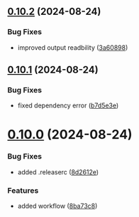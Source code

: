 ## [0.10.2](https://github.com/easytocloud/aws-utils/compare/v0.10.1...v0.10.2) (2024-08-24)


### Bug Fixes

* improved output readbility ([3a60898](https://github.com/easytocloud/aws-utils/commit/3a60898bf4adc15aaa9aa6ac07939683f8d5f179))

## [0.10.1](https://github.com/easytocloud/aws-utils/compare/v0.10.0...v0.10.1) (2024-08-24)


### Bug Fixes

* fixed dependency error ([b7d5e3e](https://github.com/easytocloud/aws-utils/commit/b7d5e3e1fd7ee7fa3af008a9197173dff8ef6b60))

# [0.10.0](https://github.com/easytocloud/aws-utils/compare/v0.9.0...v0.10.0) (2024-08-24)


### Bug Fixes

* added .releaserc ([8d2612e](https://github.com/easytocloud/aws-utils/commit/8d2612e9332d37a10abf8e87345ef14ba348a09e))


### Features

* added workflow ([8ba73c8](https://github.com/easytocloud/aws-utils/commit/8ba73c8aa78afa436d73a762bd56db5377eb9f19))
